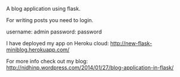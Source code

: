 A blog application using flask.

For writing posts you need to login.

username: admin password: password

I have deployed my app on Heroku cloud: http://new-flask-miniblog.herokuapp.com/

For more info check out my blog: http://nidhinp.wordpress.com/2014/01/27/blog-application-in-flask/

